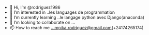 - 👋 Hi, I’m @rodriguez1986
- 👀 I’m interested in ..les languages de programmation
- 🌱 I’m currently learning ..le langage python avec Django(anaconda)
- 💞️ I’m looking to collaborate on ...
- 📫 How to reach me ...mpika.rodriguez@gmail.com(+24174265174)
<!---
rodriguez1986/rodriguez1986 is a ✨ special ✨ repository because its `README.md` (this file) appears on your GitHub profile.
You can click the Preview link to take a look at your changes.
--->
